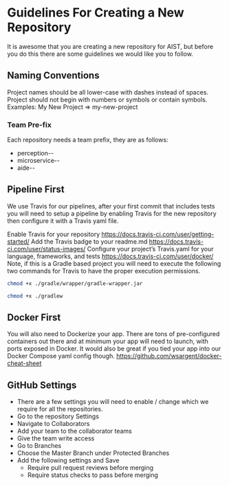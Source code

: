 # Guidelines For Creating a New Repository

It is awesome that you are creating a new repository for AIST, but before you do this there are some guidelines we would like you to follow.

## Naming Conventions
Project names should be all lower-case with dashes instead of spaces. Project should not begin with numbers or symbols or contain symbols.
Examples:
My New Project => my-new-project

### Team Pre-fix
Each repository needs a team prefix, they are as follows: 
* perception--
* microservice--
* aide--

## Pipeline First
We use Travis for our pipelines, after your first commit that includes tests you will need to setup a pipeline by enabling Travis for the new repository then configure it with a Travis yaml file.

Enable Travis for your repository https://docs.travis-ci.com/user/getting-started/ 
Add the Travis badge to your readme.md https://docs.travis-ci.com/user/status-images/ 
Configure your project’s Travis.yaml for your language, frameworks, and tests https://docs.travis-ci.com/user/docker/ 
Note, if this is a Gradle based project you will need to execute the following two commands for Travis to have the proper execution permissions.

```bash
chmod +x ./gradle/wrapper/gradle-wrapper.jar
```
```bash
chmod +x ./gradlew
```

## Docker First
You will also need to Dockerize your app. There are tons of pre-configured containers out there and at minimum your app will need to launch, with ports exposed in Docker. It would also be great if you tied your app into our Docker Compose yaml config though.
https://github.com/wsargent/docker-cheat-sheet 

## GitHub Settings
* There are a few settings you will need to enable / change which we require for all the repositories.
* Go to the repository Settings 
* Navigate to Collaborators  
* Add your team to the collaborator teams 
* Give the team write access 
* Go to Branches  
* Choose the Master Branch under Protected Branches 
* Add the following settings and Save 
  * Require pull request reviews before merging 
  * Require status checks to pass before merging 

